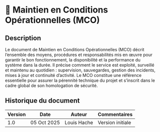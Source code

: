 # 🧾 Maintien en Conditions Opérationnelles (MCO)

## Description

Le document de Maintien en Conditions Opérationnelles (MCO) décrit l’ensemble des moyens, procédures et responsabilités mis en œuvre pour garantir le bon fonctionnement, la disponibilité et la performance du système dans la durée.
Il précise comment le service est exploité, surveillé et maintenu au quotidien : supervision, sauvegardes, gestion des incidents, mises à jour et continuité d’activité.
Le MCO constitue une référence essentielle pour assurer la pérennité technique du projet et s’inscrit dans le cadre global de son homologation de sécurité.

## Historique du document
| Version | Date        | Auteur      | Commentaires     |
|----------|-------------|-------------|------------------|
| 1.0 | 05 Oct 2025 | Louis Hache | Version initiale |
